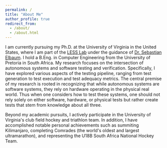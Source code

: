 ```yaml
---
permalink: /
title: "About Me"
author_profile: true
redirect_from: 
  - /about/
  - /about.html
---
```


I am currently pursuing my Ph.D. at the University of Virginia in the United States, where I am part of the [LESS Lab](https://less-lab-uva.github.io) under the guidance of [Dr. Sebastian Elbaum](https://engineering.virginia.edu/faculty/sebastian-elbaum). I hold a B.Eng. in Computer Engineering from the University of Pretoria in South Africa. My research focuses on the intersection of autonomous systems and software testing and verification. Specifically, I have explored various aspects of the testing pipeline, ranging from test generation to test execution and test adequacy metrics. The central premise of my research is rooted in recognizing that while autonomous systems are software systems, they rely on hardware operating in the physical real world. Thus when one considers how to test these systems, one should not rely solely on either software, hardware, or physical tests but rather create tests that stem from knowledge about all three.

Beyond my academic pursuits, I actively participate in the University of Virginia's club field hockey and triathlon team. In addition, I have accomplished notable personal achievements such as summiting Kilimanjaro, completing Comrades (the world's oldest and largest ultramarathon), and representing the U18B South Africa National Hockey Team.